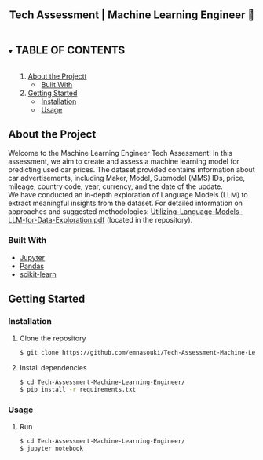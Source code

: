 <!-- PROJECT LOGO -->
<br />
<p align="center">

  <h2 align="center">Tech Assessment | Machine Learning Engineer 🦾 </h2>

  
</p>



<!-- SOMMAIRE -->
<details open="open">
  <summary><h2 style="display: inline-block">TABLE OF CONTENTS</h2></TABLE OF CONTENTS>
  <ol>
    <li>
      <a href="#About_the_Project">About the Projectt</a>
      <ul>
        <li><a href="#Built_With">Built With</a></li>
      </ul>
    </li>
    <li>
      <a href="#Getting_Started">Getting Started</a>
      <ul>
        <li><a href="#Installation">Installation</a></li>
        <li><a href="Usage">Usage</a></li>
      </ul>
    </li>
  </ol>
</details>



<!-- About the Project -->
## About the Project

Welcome to the Machine Learning Engineer Tech Assessment!
In this assessment, we aim to create and assess a machine learning model for predicting used car prices. 
The dataset provided contains information about car advertisements, including Maker, Model, Submodel (MMS) IDs, price, mileage, country code, year, currency, and the date of the update.
<br />
We have conducted an in-depth exploration of Language Models (LLM) to extract meaningful insights from the dataset. For detailed information on approaches and suggested methodologies: [Utilizing-Language-Models-LLM-for-Data-Exploration.pdf](https://github.com/emnasouki/Tech-Assessment-Machine-Learning-Engineer/blob/44d86d79d2e2b4299987f11de62545a522053f30/Utilizing%20Language%20Models%20(LLM)%20for%20Data%20Exploration.pdf) (located in the repository).

### Built With 

* [Jupyter](https://jupyter.org/)
* [Pandas](https://pandas.pydata.org/)
* [scikit-learn](https://scikit-learn.org/stable/)


 
 
 
<!-- Getting Started-->
## Getting Started


### Installation

1. Clone the repository
   ```sh
   $ git clone https://github.com/emnasouki/Tech-Assessment-Machine-Learning-Engineer.git
   ```
2. Install dependencies
   ```sh
   $ cd Tech-Assessment-Machine-Learning-Engineer/
   $ pip install -r requirements.txt
   ```
### Usage
1. Run
   ```sh
   $ cd Tech-Assessment-Machine-Learning-Engineer/
   $ jupyter notebook
   ```
